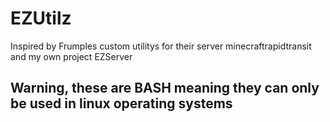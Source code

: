 # EZUtilz
Inspired by Frumples custom utilitys for their server minecraftrapidtransit and my own project EZServer


## Warning, these are BASH meaning they can only be used in linux operating systems
